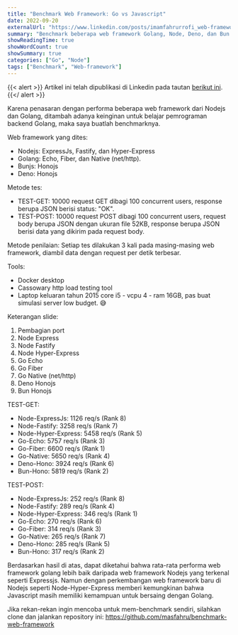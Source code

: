 ```yaml
---
title: "Benchmark Web Framework: Go vs Javascript"
date: 2022-09-20
externalUrl: "https://www.linkedin.com/posts/imamfahrurrofi_web-framework-benchmark-nodejs-vs-go-activity-6976213913256300544-aQct"
summary: "Benchmark beberapa web framework Golang, Node, Deno, dan Bun dengan menggunakan container untuk mengetahui kecepatan pemrosesan payload pada HTTP Method POST di setiap framework."
showReadingTime: true
showWordCount: true
showSummary: true
categories: ["Go", "Node"]
tags: ["Benchmark", "Web-framework"]
---
```


{{< alert >}}
Artikel ini telah dipublikasi di Linkedin pada tautan <a target="_blank" href="https://www.linkedin.com/posts/imamfahrurrofi_web-framework-benchmark-nodejs-vs-go-activity-6976213913256300544-aQct">berikut ini</a>.
{{</ alert >}}

Karena penasaran dengan performa beberapa web framework dari Nodejs dan Golang, ditambah adanya keinginan untuk belajar pemrograman backend Golang, maka saya buatlah benchmarknya.

Web framework yang dites:

- Nodejs: ExpressJs, Fastify, dan Hyper-Express
- Golang: Echo, Fiber, dan Native (net/http).
- Bunjs: Honojs
- Deno: Honojs

Metode tes:

- TEST-GET: 10000 request GET dibagi 100 concurrent users, response berupa JSON berisi status: "OK".
- TEST-POST: 10000 request POST dibagi 100 concurrent users, request body berupa JSON dengan ukuran file 52KB, response berupa JSON berisi data yang dikirim pada request body.

Metode penilaian:
Setiap tes dilakukan 3 kali pada masing-masing web framework, diambil data dengan request per detik terbesar.

Tools:

- Docker desktop
- Cassowary http load testing tool
- Laptop keluaran tahun 2015 core i5 - vcpu 4 - ram 16GB, pas buat simulasi server low budget. 😅

Keterangan slide:

1. Pembagian port
2. Node Express
3. Node Fastify
4. Node Hyper-Express
5. Go Echo
6. Go Fiber
7. Go Native (net/http)
8. Deno Honojs
9. Bun Honojs

TEST-GET:

- Node-ExpressJs: 1126 req/s (Rank 8)
- Node-Fastify: 3258 req/s (Rank 7)
- Node-Hyper-Express: 5458 req/s (Rank 5)
- Go-Echo: 5757 req/s (Rank 3)
- Go-Fiber: 6600 req/s (Rank 1)
- Go-Native: 5650 req/s (Rank 4)
- Deno-Hono: 3924 req/s (Rank 6)
- Bun-Hono: 5819 req/s (Rank 2)

TEST-POST:

- Node-ExpressJs: 252 req/s (Rank 8)
- Node-Fastify: 289 req/s (Rank 4)
- Node-Hyper-Express: 346 req/s (Rank 1)
- Go-Echo: 270 req/s (Rank 6)
- Go-Fiber: 314 req/s (Rank 3)
- Go-Native: 265 req/s (Rank 7)
- Deno-Hono: 285 req/s (Rank 5)
- Bun-Hono: 317 req/s (Rank 2)

Berdasarkan hasil di atas, dapat diketahui bahwa rata-rata performa web framework golang lebih baik daripada web framework Nodejs yang terkenal seperti Expressjs. Namun dengan perkembangan web framework baru di Nodejs seperti Node-Hyper-Express memberi kemungkinan bahwa Javascript masih memiliki kemampuan untuk bersaing dengan Golang.

Jika rekan-rekan ingin mencoba untuk mem-benchmark sendiri, silahkan clone dan jalankan repository ini: <https://github.com/masfahru/benchmark-web-framework>
